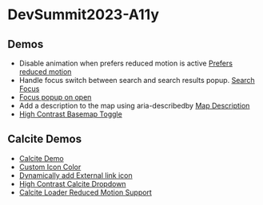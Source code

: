 # DevSummit2023-A11y

## Demos
- Disable animation when prefers reduced motion is active [Prefers reduced motion](demos/PrefersReducedMotion.html)
- Handle focus switch between search and search results popup. [Search Focus](demos/SearchFocus.html)
- [Focus popup on open](demos/PopupFocus.html)
- Add a description to the map using aria-describedby [Map Description](demos/MapDescription.html)
- [High Contrast Basemap Toggle](demos/HighContrastBasemapToggle.html)

## Calcite Demos
- [Calcite Demo](demos/CalciteApplyCoreConcepts.html)
- [Custom Icon Color](demos/CustomCalciteIconColor.html)
- [Dynamically add External link icon](demos/DynamicallyAddExternalIcon.html)
- [High Contrast Calcite Dropdown](demos/HighContrastWithCalciteDropdown.html)
- [Calcite Loader Reduced Motion Support](demos/ReducedMotionSupportCalciteLoader.html)